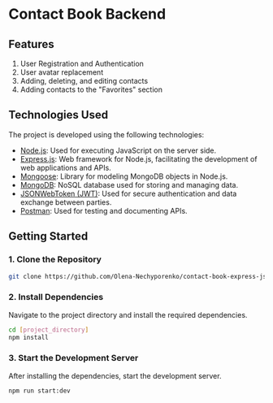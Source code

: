 # Contact Book Backend

## Features

1. User Registration and Authentication
2. User avatar replacement
3. Adding, deleting, and editing contacts
4. Adding contacts to the "Favorites" section

## Technologies Used

The project is developed using the following technologies:

- [Node.js](https://nodejs.org/): Used for executing JavaScript on the server side.
- [Express.js](https://expressjs.com/): Web framework for Node.js, facilitating the development of web applications and APIs.
- [Mongoose](https://mongoosejs.com/): Library for modeling MongoDB objects in Node.js.
- [MongoDB](https://www.mongodb.com/): NoSQL database used for storing and managing data.
- [JSONWebToken (JWT)](https://jwt.io/): Used for secure authentication and data exchange between parties.
- [Postman](https://www.postman.com/): Used for testing and documenting APIs.

## Getting Started

### 1. Clone the Repository

```bash
git clone https://github.com/Olena-Nechyporenko/contact-book-express-js.git
```

### 2. Install Dependencies

Navigate to the project directory and install the required dependencies.

```bash
cd [project_directory]
npm install
```

### 3. Start the Development Server

After installing the dependencies, start the development server.

```bash
npm run start:dev
```

